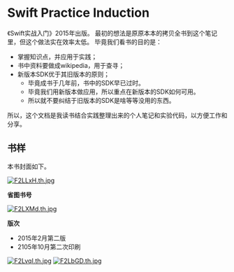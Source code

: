 Swift Practice Induction
========================

《Swift实战入门》2015年出版。
最初的想法是原原本本的拷贝全书到这个笔记里，但这个做法实在效率太低。
毕竟我们看书的目的是：

- 掌握知识点，并应用于实践；
- 书中资料要做成wikipedia，用于查寻；
- 新版本SDK优于其旧版本的原则；
    * 毕竟成书于几年前，书中的SDK早已过时。
    * 毕竟我们用新版本做应用，所以重点在新版本的SDK如何可用。
    * 所以就不要纠结于旧版本的SDK是啥等等没用的东西。

所以，这个文档是我读书结合实践整理出来的个人笔记和实验代码，以方便工作和分享。

## 书样

本书封面如下。

[![F2LLxH.th.jpg](https://s1.ax1x.com/2018/12/27/F2LLxH.th.jpg)](https://imgchr.com/i/F2LLxH)

**省图书号**

[![F2LXMd.th.jpg](https://s1.ax1x.com/2018/12/27/F2LXMd.th.jpg)](https://imgchr.com/i/F2LXMd)

**版次**

- 2015年2月第二版
- 2105年10月第二次印刷


[![F2LvqI.th.jpg](https://s1.ax1x.com/2018/12/27/F2LvqI.th.jpg)](https://imgchr.com/i/F2LvqI)  [![F2LbGD.th.jpg](https://s1.ax1x.com/2018/12/27/F2LbGD.th.jpg)](https://imgchr.com/i/F2LbGD)
